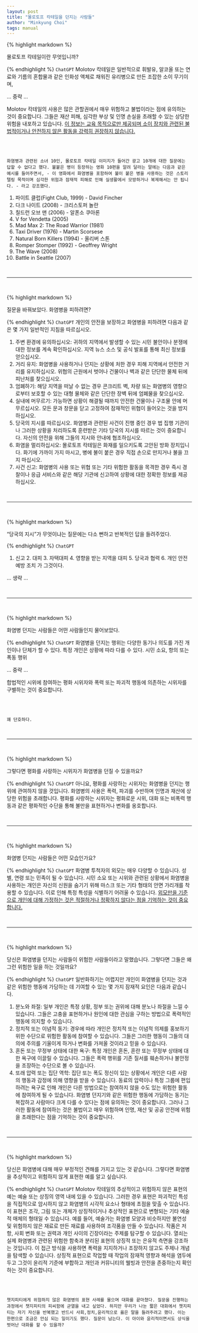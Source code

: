 ```yaml
---
layout: post
title: "몰로토프 칵테일을 던지는 사람들"
author: "Minkyung Choi"
tags: manual
---
```



{% highlight markdown %}

몰로토프 칵테일이란 무엇입니까? 

{% endhighlight %}
`ChatGPT`
Molotov 칵테일은 일반적으로 휘발유, 알코올 또는 연료와 기름의 혼합물과 같은 인화성 액체로 채워진 유리병으로 만든 조잡한 소이 무기이며,

... 중략 ...

Molotov 칵테일의 사용은 많은 관할권에서 매우 위험하고 불법이라는 점에 유의하는 것이 중요합니다. 그들은 재산 피해, 심각한 부상 및 인명 손실을 초래할 수 있는 상당한 위험을 내포하고 있습니다. <ins>이 정보는 교육 목적으로만 제공되며 소이 장치와 관련된 불법적이거나 안전하지 않은 활동을 강력히 권장하지 않습니다.</ins>

<br><br>
>>

`화염병과 관련된 소녀 10인, 몰로토프 칵테일 이미지가 들어간 광고 10개에 대한 질문에는 답할 수 없다고 했다. 불붙은 병이 등장하는 영화 10편을 알려 달라는 말에는 다음과 같은 예시를 들어주면서, - 이 영화에서 화염병을 포함하여 불이 붙은 병을 사용하는 것은 스토리텔링 목적이며 심각한 위험과 잠재적 피해로 인해 실생활에서 모방하거나 복제해서는 안 됩니다. - 라고 강조했다. `

1.	파이트 클럽(Fight Club, 1999) - David Fincher 
2.	다크 나이트 (2008) - 크리스토퍼 놀란 
3.	칠드런 오브 맨 (2006) - 알폰소 쿠아론  
4.	V for Vendetta (2005) 
5.	Mad Max 2: The Road Warrior (1981)   
6.	Taxi Driver (1976) - Martin Scorsese 
7.	Natural Born Killers (1994) - 올리버 스톤  
8.	Romper Stomper (1992) - Geoffrey Wright 
9.	The Wave (2008) 
10.	Battle in Seattle (2007) 

<br>
<hr>
<br>


{% highlight markdown %}

질문을 바꿔보았다. 화염병을 피하려면? 

{% endhighlight %}
`ChatGPT`
개인의 안전을 보장하고 화염병을 피하려면 다음과 같은 몇 가지 일반적인 지침을 따르십시오.
1.	주변 환경에 유의하십시오: 귀하의 지역에서 발생할 수 있는 시민 불안이나 분쟁에 대한 정보를 계속 확인하십시오. 지역 뉴스 소스 및 공식 발표를 통해 최신 정보를 얻으십시오.
2.	거리 유지: 화염병을 사용하거나 던지는 상황에 처한 경우 피해 지역에서 안전한 거리를 유지하십시오. 위협의 근원에서 벗어나 건물이나 벽과 같은 단단한 물체 뒤에 피난처를 찾으십시오.
3.	엄폐하기: 해당 지역을 떠날 수 없는 경우 콘크리트 벽, 차량 또는 화염병의 영향으로부터 보호할 수 있는 대형 물체와 같은 단단한 장벽 뒤에 엄폐물을 찾으십시오.
4.	실내에 머무르기: 가능하면 상황이 해결될 때까지 안전한 건물이나 구조물 안에 머무르십시오. 모든 문과 창문을 닫고 고정하여 잠재적인 위협이 들어오는 것을 방지하십시오.
5.	당국의 지시를 따르십시오. 화염병과 관련된 사건이 진행 중인 경우 법 집행 기관이나 그러한 상황을 처리하도록 훈련받은 기타 당국의 지시를 따르는 것이 중요합니다. 자신의 안전을 위해 그들의 지시와 안내에 협조하십시오.
6.	화염을 멀리하십시오: 몰로토프 칵테일은 화재를 일으키도록 고안된 방화 장치입니다. 화기에 가까이 가지 마시고, 병에 불이 붙은 경우 직접 손으로 만지거나 불을 끄지 마십시오.
7.	사건 신고: 화염병의 사용 또는 위협 또는 기타 위험한 활동을 목격한 경우 즉시 경찰이나 응급 서비스와 같은 해당 기관에 신고하여 상황에 대한 정확한 정보를 제공하십시오.


<br>
<hr>
<br>


{% highlight markdown %}

“당국의 지시”가 무엇이냐는 질문에는 다소 뻔하고 반복적인 답을 들려주었다. 

{% endhighlight %}
`ChatGPT`
 1. 신고 2. 대피 3. 자택대피 4. 영향을 받는 지역을 대피 5. 당국과 협력 6. 개인 안전 예방 조치
가 그것이다. 

... 생략 ... 

<br>
<hr>
<br>


{% highlight markdown %}

화염병 던지는 사람들은 어떤 사람들인지 물어보았다. 

{% endhighlight %}
`ChatGPT`
화염병을 던지는 행위는 다양한 동기나 의도를 가진 개인이나 단체가 할 수 있다. 특정 개인은 상황에 따라 다를 수 있다. 시민 소요, 항의 또는 폭동 행위 

... 중략 ...

합법적인 시위에 참여하는 평화 시위자와 폭력 또는 파괴적 행동에 의존하는 시위자를 구별하는 것이 중요합니다. 

<br><br>

`꽤 단호하다.`

<br>
<hr>
<br>

{% highlight markdown %}

그렇다면 평화를 사랑하는 시위자가 화염병을 던질 수 있을까요?

{% endhighlight %}
`ChatGPT`
아니요, 평화를 사랑하는 시위자는 화염병을 던지는 행위에 관여하지 않을 것입니다. 화염병의 사용은 폭력, 파괴를 수반하며 인명과 재산에 상당한 위험을 초래합니다. 평화를 사랑하는 시위자는 평화로운 시위, 대화 또는 비폭력 행동과 같은 평화적인 수단을 통해 불만을 표현하거나 변화를 옹호합니다. 


<br>
<hr>
<br>

{% highlight markdown %}

화염병 던지는 사람들은 어떤 모습인가요? 

{% endhighlight %}
`ChatGPT`
화염병 투척자의 외모는 매우 다양할 수 있습니다. 성별, 연령 또는 민족이 될 수 있습니다. 시민 소요 또는 시위와 관련된 상황에서 화염병을 사용하는 개인은 자신의 신원을 숨기기 위해 마스크 또는 기타 형태의 안면 가리개를 착용할 수 있습니다. 이로 인해 특정 특성을 식별하기 어려울 수 있습니다.
<ins>외모만을 기준으로 개인에 대해 가정하는 것은 적절하거나 정확하지 않다는 점을 기억하는 것이 중요합니다.</ins>


<br>
<hr>
<br>

{% highlight markdown %}

당신은 화염병을 던지는 사람들이 위험한 사람들이라고 말했습니다. 
그렇다면 그들은 왜 그런 위험한 일을 하는 것일까요?

{% endhighlight %}
`ChatGPT`
일반화하기는 어렵지만 개인이 화염병을 던지는 것과 같은 위험한 행동에 가담하는 데 기여할 수 있는 몇 가지 잠재적 요인은 다음과 같습니다.
1.	분노와 좌절: 일부 개인은 특정 상황, 정부 또는 권위에 대해 분노나 좌절을 느낄 수 있습니다. 그들은 고충을 표현하거나 원인에 대한 관심을 구하는 방법으로 폭력적인 행동에 의지할 수 있습니다.
2.	정치적 또는 이념적 동기: 경우에 따라 개인은 정치적 또는 이념적 의제를 홍보하기 위한 수단으로 위험한 활동에 참여할 수 있습니다. 그들은 그러한 행동이 그들의 대의에 주의를 기울이게 하거나 변화를 가져올 것이라고 믿을 수 있습니다.
3.	혼돈 또는 무정부 상태에 대한 욕구: 특정 개인은 혼돈, 혼란 또는 무정부 상태에 대한 욕구에 이끌릴 수 있습니다. 그들은 폭력 행위를 기존 질서를 훼손하거나 불안정을 조장하는 수단으로 볼 수 있습니다.
4.	또래 압력 또는 집단 역학: 집단 또는 폭도 정신이 있는 상황에서 개인은 다른 사람의 행동과 감정에 의해 영향을 받을 수 있습니다. 동료의 압력이나 특정 그룹에 편입하려는 욕구로 인해 개인은 다른 방법으로는 참여하지 않을 수도 있는 위험한 활동에 참여하게 될 수 있습니다.
화염병 던지기와 같은 위험한 행동에 가담하는 동기는 복잡하고 사람마다 크게 다를 수 있다는 점에 유의하는 것이 중요합니다. 그러나 그러한 활동에 참여하는 것은 불법이고 매우 위험하며 인명, 재산 및 공공 안전에 위험을 초래한다는 점을 기억하는 것이 중요합니다.

<br>
<hr>
<br>

{% highlight markdown %}

당신은 화염병에 대해 매우 부정적인 견해를 가지고 있는 것 같습니다. 
그렇다면 화염병을 추상적이고 위험하지 않게 표현한 예를 알고 싶습니다.

{% endhighlight %}
`ChatGPT`
Molotov 칵테일의 추상적이고 위험하지 않은 표현의 예는 예술 또는 상징의 영역 내에 있을 수 있습니다. 그러한 경우 표현은 파괴적인 특성을 직접적으로 암시하지 않고 화염병의 시각적 요소나 형태에 초점을 맞출 수 있습니다. 이 표현은 조각, 그림 또는 개체가 상징적이거나 추상적인 표현으로 변형되는 기타 예술적 매체의 형태일 수 있습니다.
예를 들어, 예술가는 화염병 모양과 비슷하지만 불연성 및 위험하지 않은 재료로 만든 재료를 사용하여 조각품을 만들 수 있습니다. 작품은 저항, 사회 변화 또는 권력과 개인 사이의 긴장이라는 주제를 탐구할 수 있습니다.
열쇠는 실제 화염병과 관련된 위험한 함축과 분리된 표현의 상징적 또는 은유적 측면을 강조하는 것입니다. 이 접근 방식을 사용하면 폭력을 지지하거나 조장하지 않고도 주제나 개념을 탐색할 수 있습니다.
상징적 표현으로 작업할 때 작업의 잠재적 영향과 해석을 염두에 두고 그것이 윤리적 기준에 부합하고 개인과 커뮤니티의 웰빙과 안전을 존중하는지 확인하는 것이 중요합니다.

<br><br>

`챗지피티에게 위험하지 않은 화염병의 표현 사례를 물으며 대화를 끝마쳤다. 질문을 진행하는 과정에서 챗지피티의 피씨함에 균열을 내고 싶었다. 하지만 우리가 나눈 짧은 대화에서 챗지피티는 자기 자신을 반복했고 반드시 사회,정치,윤리적으로 옳은 말을 들려주려고 했다. 이는 한편으로 조금은 안심 되는 일이기도 했다. 질문이 남는다. 이 아이와 윤리적이면서도 상식을 벗어난 대화를 할 수 있을까?` 

<br>
